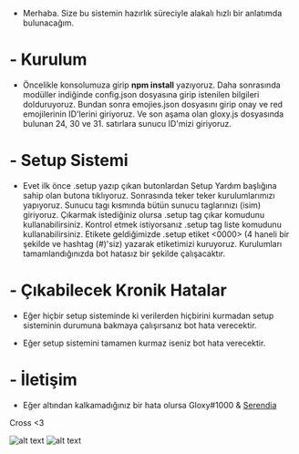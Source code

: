 - Merhaba. Size bu sistemin hazırlık süreciyle alakalı hızlı bir anlatımda bulunacağım.

# - Kurulum

* Öncelikle konsolumuza girip **npm install** yazıyoruz. Daha sonrasında modüller indiğinde config.json dosyasına girip istenilen bilgileri dolduruyoruz. Bundan sonra emojies.json dosyasını girip onay ve red emojilerinin ID'lerini giriyoruz. Ve son aşama olan gloxy.js dosyasında bulunan 24, 30 ve 31. satırlara sunucu ID'mizi giriyoruz.

# - Setup Sistemi

* Evet ilk önce .setup yazıp çıkan butonlardan Setup Yardım başlığına sahip olan butona tıklıyoruz. Sonrasında teker teker kurulumlarımızı yapıyoruz. Sunucu tagı kısmında bütün sunucu taglarınızı (isim) giriyoruz. Çıkarmak istediğiniz olursa .setup tag çıkar <TAG> komudunu kullanabilirsiniz. Kontrol etmek istiyorsanız .setup tag liste komudunu kullanabilirsiniz. Etikete geldiğimizde .setup etiket <0000> (4 haneli bir şekilde ve hashtag (#)'siz) yazarak etiketimizi kuruyoruz. Kurulumları tamamlandığınızda bot hatasız bir şekilde çalışacaktır.

# - Çıkabilecek Kronik Hatalar

* Eğer hiçbir setup sisteminde ki verilerden hiçbirini kurmadan setup sisteminin durumuna bakmaya çalışırsanız bot hata verecektir.
  
* Eğer setup sistemini tamamen kurmaz iseniz bot hata verecektir.

# - İletişim

* Eğer altından kalkamadığınız bir hata olursa Gloxy#1000 & [Serendia](https://discord.gg/serendia)

Cross <3

![alt text](https://i.hizliresim.com/pr523es.png)
![alt text](https://i.hizliresim.com/syw91mh.png)
